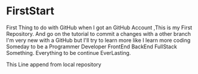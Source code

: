 # FirstStart
First Thing to do with GitHub when I got an GitHub Account ,This is my First Repository.
And go on the tutorial to commit a changes with a other branch
I'm very new with a GitHub but I'll try to learn more like I learn more coding
Someday to be a Programmer Developer FrontEnd BackEnd FullStack Something.
Everything to be continue EverLasting.

This Line append from local repository
